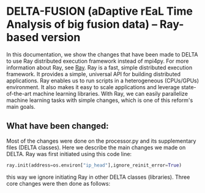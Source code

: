 # DELTA-FUSION (aDaptive rEaL Time Analysis of big fusion data) – Ray-based version

In this documentation, we show the changes that have been made to DELTA to use Ray distributed execution framework instead of mpi4py. For more information about Ray, see [Ray](https://www.ray.io/).  Ray is a fast, simple distributed execution framework. It provides a simple, universal API for building distributed applications. Ray enables us to run scripts in a heterogeneous (CPUs/GPUs) environment.  It also makes it easy to scale applications and leverage state-of-the-art machine learning libraries. With Ray, we can easily parallelize machine learning tasks with simple changes, which is one of this reform's main goals.

## What have been changed:
Most of the changes were done on the processor.py and its supplementary files (DELTA classes). Here we describe the main changes we made on DELTA. Ray was first initiated using this code line:  
```python
ray.init(address=os.environ["ip_head"],ignore_reinit_error=True) 
```
this way we ignore initiating Ray in other DELTA classes (libraries). Three core changes were then done as follows: 

